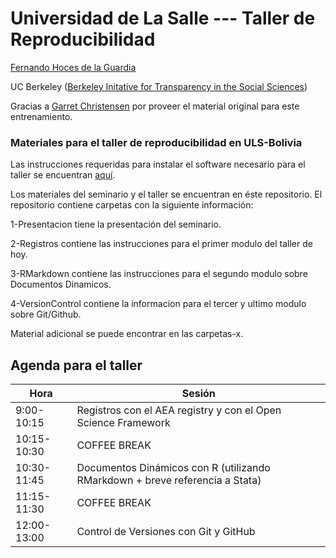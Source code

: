 # Universidad de La Salle --- Taller de Reproducibilidad  
[Fernando Hoces de la Guardia](http://fhoces.github.io)

UC Berkeley ([Berkeley Initative for Transparency in the Social Sciences](http://www.bitss.org))

Gracias a [Garret Christensen](http://www.ocf.berkeley.edu/~garret) por proveer el material original para este entrenamiento.

### Materiales para el taller de reproducibilidad en ULS-Bolivia
Las instrucciones requeridas para instalar el software necesario para el taller se encuentran [aquí](https://github.com/fhoces/BITSS_ULS_BOLIVIA_2017/tree/master/2-Registros#instalación-de-software).

Los materiales del seminario y el taller se encuentran en éste repositorio. El repositorio contiene carpetas con la siguiente información:

1-Presentacion tiene la presentación del seminario.

2-Registros contiene las instrucciones para el primer modulo del taller de hoy.

3-RMarkdown contiene las instrucciones para el segundo modulo sobre Documentos Dinamicos.

4-VersionControl contiene la informacion para el tercer y ultimo modulo sobre Git/Github.

Material adicional se puede encontrar en las carpetas-x.



Agenda para el taller
-----------

Hora | Sesión |
------------ | ------------- |
9:00-10:15 | Registros con el AEA registry y con el Open Science Framework|
10:15-10:30 | COFFEE BREAK |
10:30-11:45 | Documentos Dinámicos con R (utilizando RMarkdown + breve referencia a Stata) |
11:15-11:30 | COFFEE BREAK |
12:00-13:00 | Control de Versiones con Git y GitHub |

